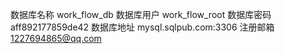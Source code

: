 数据库名称	work_flow_db
数据库用户	work_flow_root
数据库密码	aff892177859de42
数据库地址	mysql.sqlpub.com:3306
注册邮箱	1227694865@qq.com
